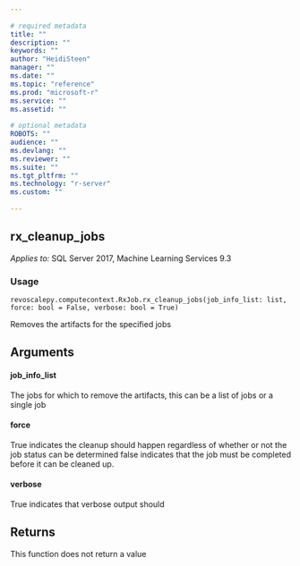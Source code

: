 ```yaml
--- 
 
# required metadata 
title: "" 
description: "" 
keywords: "" 
author: "HeidiSteen" 
manager: "" 
ms.date: "" 
ms.topic: "reference" 
ms.prod: "microsoft-r" 
ms.service: "" 
ms.assetid: "" 
 
# optional metadata 
ROBOTS: "" 
audience: "" 
ms.devlang: "" 
ms.reviewer: "" 
ms.suite: "" 
ms.tgt_pltfrm: "" 
ms.technology: "r-server" 
ms.custom: "" 
 
---
```


## rx_cleanup_jobs


*Applies to:* SQL Server 2017, Machine Learning Services 9.3


### Usage



```
revoscalepy.computecontext.RxJob.rx_cleanup_jobs(job_info_list: list, force: bool = False, verbose: bool = True)
```



Removes the artifacts for the specified jobs


## Arguments


#### job_info_list

The jobs for which to remove the artifacts, this can be a list of jobs or a single job


#### force

True indicates the cleanup should happen regardless of whether or not the job status can be determined
false indicates that the job must be completed before it can be cleaned up.


#### verbose

True indicates that verbose output should


## Returns

This function does not return a value
